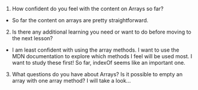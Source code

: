 1. How confident do you feel with the content on Arrays so far?
- So far the content on arrays are pretty straightforward. 

2. Is there any additional learning you need or want to do before moving to the next lesson?
- I am least confident with using the array methods. I want to use the MDN documentation to explore which methods I feel will be used most. I want to study these first! So far, indexOf seems like an important one. 

3. What questions do you have about Arrays?
Is it possible to empty an array with one array method? I will take a look...
